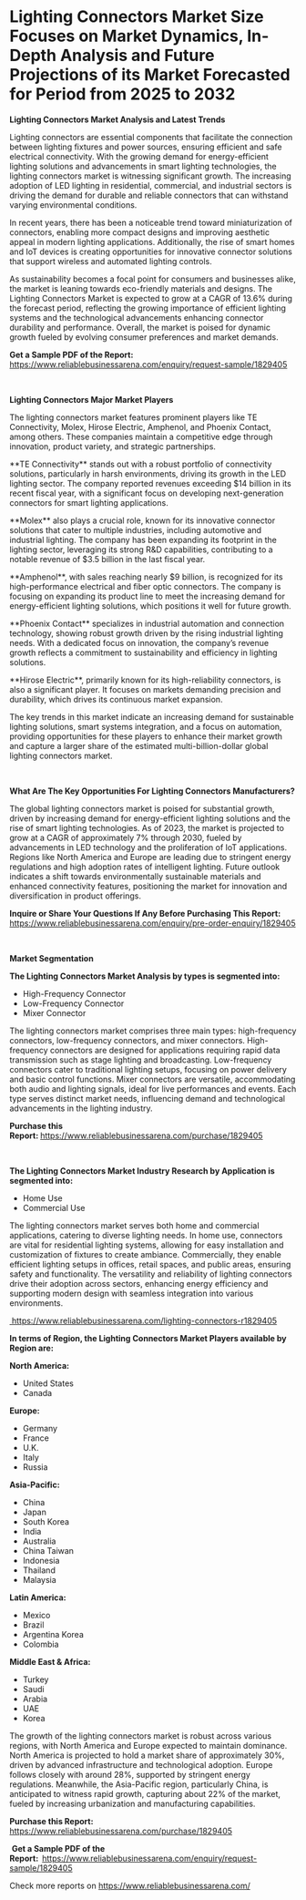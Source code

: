 <p><h1>Lighting Connectors Market Size Focuses on Market Dynamics, In-Depth Analysis and Future Projections of its Market Forecasted for Period from 2025 to 2032</h1></p><p><strong>Lighting Connectors Market Analysis and Latest Trends</strong></p>
<p><p>Lighting connectors are essential components that facilitate the connection between lighting fixtures and power sources, ensuring efficient and safe electrical connectivity. With the growing demand for energy-efficient lighting solutions and advancements in smart lighting technologies, the lighting connectors market is witnessing significant growth. The increasing adoption of LED lighting in residential, commercial, and industrial sectors is driving the demand for durable and reliable connectors that can withstand varying environmental conditions. </p><p>In recent years, there has been a noticeable trend toward miniaturization of connectors, enabling more compact designs and improving aesthetic appeal in modern lighting applications. Additionally, the rise of smart homes and IoT devices is creating opportunities for innovative connector solutions that support wireless and automated lighting controls. </p><p>As sustainability becomes a focal point for consumers and businesses alike, the market is leaning towards eco-friendly materials and designs. The Lighting Connectors Market is expected to grow at a CAGR of 13.6% during the forecast period, reflecting the growing importance of efficient lighting systems and the technological advancements enhancing connector durability and performance. Overall, the market is poised for dynamic growth fueled by evolving consumer preferences and market demands.</p></p>
<p><strong>Get a Sample PDF of the Report:&nbsp;</strong> <a href="https://www.reliablebusinessarena.com/enquiry/request-sample/1829405?utm_campaign=1932&utm_medium=2&utm_source=Github&utm_content=ia&utm_term=12022025&utm_id=lighting-connectors">https://www.reliablebusinessarena.com/enquiry/request-sample/1829405</a></p>
<p>&nbsp;</p>
<p><strong>Lighting Connectors Major Market Players</strong></p>
<p><p>The lighting connectors market features prominent players like TE Connectivity, Molex, Hirose Electric, Amphenol, and Phoenix Contact, among others. These companies maintain a competitive edge through innovation, product variety, and strategic partnerships.</p><p>**TE Connectivity** stands out with a robust portfolio of connectivity solutions, particularly in harsh environments, driving its growth in the LED lighting sector. The company reported revenues exceeding $14 billion in its recent fiscal year, with a significant focus on developing next-generation connectors for smart lighting applications.</p><p>**Molex** also plays a crucial role, known for its innovative connector solutions that cater to multiple industries, including automotive and industrial lighting. The company has been expanding its footprint in the lighting sector, leveraging its strong R&D capabilities, contributing to a notable revenue of $3.5 billion in the last fiscal year.</p><p>**Amphenol**, with sales reaching nearly $9 billion, is recognized for its high-performance electrical and fiber optic connectors. The company is focusing on expanding its product line to meet the increasing demand for energy-efficient lighting solutions, which positions it well for future growth.</p><p>**Phoenix Contact** specializes in industrial automation and connection technology, showing robust growth driven by the rising industrial lighting needs. With a dedicated focus on innovation, the company’s revenue growth reflects a commitment to sustainability and efficiency in lighting solutions.</p><p>**Hirose Electric**, primarily known for its high-reliability connectors, is also a significant player. It focuses on markets demanding precision and durability, which drives its continuous market expansion.</p><p>The key trends in this market indicate an increasing demand for sustainable lighting solutions, smart systems integration, and a focus on automation, providing opportunities for these players to enhance their market growth and capture a larger share of the estimated multi-billion-dollar global lighting connectors market.</p></p>
<p>&nbsp;</p>
<p><strong>What Are The Key Opportunities For Lighting Connectors Manufacturers?</strong></p>
<p><p>The global lighting connectors market is poised for substantial growth, driven by increasing demand for energy-efficient lighting solutions and the rise of smart lighting technologies. As of 2023, the market is projected to grow at a CAGR of approximately 7% through 2030, fueled by advancements in LED technology and the proliferation of IoT applications. Regions like North America and Europe are leading due to stringent energy regulations and high adoption rates of intelligent lighting. Future outlook indicates a shift towards environmentally sustainable materials and enhanced connectivity features, positioning the market for innovation and diversification in product offerings.</p></p>
<p><strong>Inquire or Share Your Questions If Any Before Purchasing This Report:</strong> <a href="https://www.reliablebusinessarena.com/enquiry/pre-order-enquiry/1829405?utm_campaign=1932&utm_medium=2&utm_source=Github&utm_content=ia&utm_term=12022025&utm_id=lighting-connectors">https://www.reliablebusinessarena.com/enquiry/pre-order-enquiry/1829405</a></p>
<p>&nbsp;</p>
<p><strong>Market Segmentation</strong></p>
<p><strong>The Lighting Connectors Market Analysis by types is segmented into:</strong></p>
<p><ul><li>High-Frequency Connector</li><li>Low-Frequency Connector</li><li>Mixer Connector</li></ul></p>
<p><p>The lighting connectors market comprises three main types: high-frequency connectors, low-frequency connectors, and mixer connectors. High-frequency connectors are designed for applications requiring rapid data transmission such as stage lighting and broadcasting. Low-frequency connectors cater to traditional lighting setups, focusing on power delivery and basic control functions. Mixer connectors are versatile, accommodating both audio and lighting signals, ideal for live performances and events. Each type serves distinct market needs, influencing demand and technological advancements in the lighting industry.</p></p>
<p><strong>Purchase this Report:&nbsp;</strong><a href="https://www.reliablebusinessarena.com/purchase/1829405?utm_campaign=1932&utm_medium=2&utm_source=Github&utm_content=ia&utm_term=12022025&utm_id=lighting-connectors">https://www.reliablebusinessarena.com/purchase/1829405</a></p>
<p>&nbsp;</p>
<p><strong>The Lighting Connectors Market Industry Research by Application is segmented into:</strong></p>
<p><ul><li>Home Use</li><li>Commercial Use</li></ul></p>
<p><p>The lighting connectors market serves both home and commercial applications, catering to diverse lighting needs. In home use, connectors are vital for residential lighting systems, allowing for easy installation and customization of fixtures to create ambiance. Commercially, they enable efficient lighting setups in offices, retail spaces, and public areas, ensuring safety and functionality. The versatility and reliability of lighting connectors drive their adoption across sectors, enhancing energy efficiency and supporting modern design with seamless integration into various environments.</p></p>
<p><a href="https://www.reliablebusinessarena.com/lighting-connectors-r1829405?utm_campaign=1932&utm_medium=2&utm_source=Github&utm_content=ia&utm_term=12022025&utm_id=lighting-connectors">&nbsp;https://www.reliablebusinessarena.com/lighting-connectors-r1829405</a></p>
<p><strong>In terms of Region, the Lighting Connectors Market Players available by Region are:</strong></p>
<p>
    <p> <strong> North America: </strong>
        <ul>
            <li>United States</li>
            <li>Canada</li>
        </ul>
        </p> 
    <p> <strong> Europe: </strong>
        <ul>
            <li>Germany</li>
            <li>France</li>
            <li>U.K.</li>
            <li>Italy</li>
            <li>Russia</li>
        </ul>
        </p> 
    <p> <strong> Asia-Pacific: </strong>
        <ul>
            <li>China</li>
            <li>Japan</li>
            <li>South Korea</li>
            <li>India</li>
            <li>Australia</li>
            <li>China Taiwan</li>
            <li>Indonesia</li>
            <li>Thailand</li>
            <li>Malaysia</li>
        </ul>
        </p> 
    <p> <strong> Latin America: </strong>
        <ul>
            <li>Mexico</li>
            <li>Brazil</li>
            <li>Argentina Korea</li>
            <li>Colombia</li>
        </ul>
        </p> 
    <p> <strong> Middle East & Africa: </strong>
        <ul>
            <li>Turkey</li>
            <li>Saudi</li>
            <li>Arabia</li>
            <li>UAE</li>
            <li>Korea</li>
        </ul>
    </p>
    </p>
<p><p>The growth of the lighting connectors market is robust across various regions, with North America and Europe expected to maintain dominance. North America is projected to hold a market share of approximately 30%, driven by advanced infrastructure and technological adoption. Europe follows closely with around 28%, supported by stringent energy regulations. Meanwhile, the Asia-Pacific region, particularly China, is anticipated to witness rapid growth, capturing about 22% of the market, fueled by increasing urbanization and manufacturing capabilities.</p></p>
<p><strong>Purchase this Report: </strong><a href="https://www.reliablebusinessarena.com/purchase/1829405?utm_campaign=1932&utm_medium=2&utm_source=Github&utm_content=ia&utm_term=12022025&utm_id=lighting-connectors">https://www.reliablebusinessarena.com/purchase/1829405</a></p>
<p>&nbsp;<strong>Get a Sample PDF of the Report:&nbsp;&nbsp;</strong><a href="https://www.reliablebusinessarena.com/enquiry/request-sample/1829405?utm_campaign=1932&utm_medium=2&utm_source=Github&utm_content=ia&utm_term=12022025&utm_id=lighting-connectors">https://www.reliablebusinessarena.com/enquiry/request-sample/1829405</a></p>
<p><strong></strong></p>
<p>Check more reports on <a href="https://www.reliablebusinessarena.com/?utm_campaign=1932&utm_medium=2&utm_source=Github&utm_content=ia&utm_term=12022025&utm_id=lighting-connectors">https://www.reliablebusinessarena.com/</a></p>